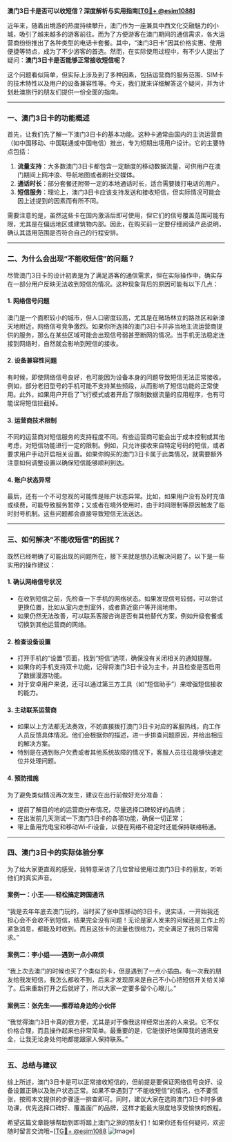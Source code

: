 **澳门3日卡是否可以收短信？深度解析与实用指南[[TG💪+ @esim1088](https://t.me/s/esim1088)]**

近年来，随着出境游的热度持续攀升，澳门作为一座兼具中西文化交融魅力的小城，吸引了越来越多的游客前往。而为了方便游客在澳门期间的通信需求，各大运营商纷纷推出了各种类型的电话卡套餐。其中，“澳门3日卡”因其价格实惠、使用便捷等特点，成为了不少游客的首选。然而，在实际使用过程中，有不少人提出了疑问：**澳门3日卡是否能够正常接收短信呢？**

这个问题看似简单，但实际上涉及到了多种因素，包括运营商的服务范围、SIM卡的技术特性以及用户的设备兼容性等。今天，我们就来详细解答这个疑问，并为计划赴澳旅行的朋友们提供一份全面的指南。

---

### **一、澳门3日卡的功能概述**

首先，让我们先了解一下澳门3日卡的基本功能。这种卡通常由国内的主流运营商（如中国移动、中国联通或中国电信）推出，专为短期出境用户设计。它的主要特点包括：

1. **流量支持**：大多数澳门3日卡都包含一定额度的移动数据流量，可供用户在澳门期间上网冲浪、导航地图或者刷社交媒体。
2. **通话时长**：部分套餐还附带一定的本地通话时长，适合需要拨打电话的用户。
3. **短信服务**：理论上，澳门3日卡应该支持发送和接收短信，但实际情况可能会因上述提到的因素而有所不同。

需要注意的是，虽然这些卡在国内激活后即可使用，但它们的信号覆盖范围可能有限，尤其是在偏远地区或建筑物内部。因此，在购买前一定要仔细阅读产品说明，确认其适用范围是否符合自己的行程安排。

---

### **二、为什么会出现“不能收短信”的问题？**

尽管澳门3日卡的设计初衷是为了满足游客的通信需求，但在实际操作中，确实存在一部分用户反映无法收到短信的情况。这种现象背后的原因可能有以下几点：

#### **1. 网络信号问题**
澳门是一个面积较小的城市，但人口密度较高，尤其是在赌场林立的路氹区和新濠天地附近，网络信号竞争激烈。如果你所选择的澳门3日卡并非当地主流运营商提供的服务，那么在某些区域可能会出现信号弱甚至断网的情况。当手机无法稳定连接到网络时，自然就会影响到短信的接收。

#### **2. 设备兼容性问题**
有时候，即使网络信号良好，也可能因为设备本身的问题导致短信无法正常接收。例如，部分老旧型号的手机可能不支持某些频段，从而影响了短信功能的正常使用。此外，如果用户开启了飞行模式或者开启了限制数据流量的应用程序，也有可能误将短信拦截掉。

#### **3. 运营商技术限制**
不同的运营商对短信服务的支持程度不同。有些运营商可能会出于成本控制或其他考虑，对短信功能进行一定的限制。例如，只允许接收来自特定号码的短信，或者要求用户手动开启相关设置。如果你购买的澳门3日卡属于此类情况，就需要额外注意如何调整设置以确保短信能够顺利到达。

#### **4. 账户状态异常**
最后，还有一个不可忽视的可能性是账户状态异常。比如，如果用户没有及时充值或续费，可能导致服务暂停；又或者在境外使用时，由于时间限制等原因触发了临时封号机制。这些问题都会直接导致短信无法送达。

---

### **三、如何解决“不能收短信”的困扰？**

既然已经明确了可能出现的问题所在，接下来就是想办法解决问题了。以下是一些实用的操作建议：

#### **1. 确认网络信号状况**
- 在收到短信之前，先检查一下手机的网络状态。如果发现信号较弱，可以尝试更换位置，比如从室内走到室外，或者靠近窗户等开阔地带。
- 如果仍然无法改善，可以联系客服咨询是否有其他替代方案，例如升级套餐或切换到其他运营商的网络。

#### **2. 检查设备设置**
- 打开手机的“设置”页面，找到“短信”选项，确保没有关闭相关的通知提醒。
- 如果你的手机支持双卡功能，记得将澳门3日卡设为主卡，并且检查是否启用了数据漫游功能。
- 对于安卓用户来说，还可以通过第三方工具（如“短信助手”）来增强短信接收的能力。

#### **3. 主动联系运营商**
- 如果以上方法都无法奏效，不妨直接拨打澳门3日卡对应的客服热线，向工作人员反馈具体情况。他们会根据你的描述，进一步排查问题原因，并给出相应的解决方案。
- 特别是在遇到账户欠费或者其他系统故障的情况下，客服人员往往能够快速定位并处理问题。

#### **4. 预防措施**
为了避免类似情况再次发生，建议在出行前做好充分准备：
- 提前了解目的地的运营商分布情况，尽量选择口碑较好的品牌；
- 在出发前几天测试一下澳门3日卡的各项功能，确保一切正常；
- 带上备用充电宝和移动Wi-Fi设备，以便在网络不稳定时还能保持联络畅通。

---

### **四、澳门3日卡的实际体验分享**

为了给大家更直观的感受，我特意采访了几位曾经使用过澳门3日卡的朋友，听听他们的真实声音。

#### **案例一：小王——轻松搞定跨国通讯**
“我是去年年底去澳门玩的，当时买了张中国移动的3日卡。说实话，一开始我还担心会不会收不到短信，结果完全没有问题！无论是家人发来的问候还是工作上的紧急消息，都能及时收到。而且这张卡的流量也很给力，完全满足了我的日常需求。”

#### **案例二：李小姐——遇到一点小麻烦**
“我上次去澳门的时候也买了个类似的卡，但是遇到了一点小插曲。有一次我的朋友给我发短信，我怎么都收不到，后来才发现原来是自己不小心把短信开关给关掉了。后来重新打开之后就好了，所以大家一定要多留个心眼儿。”

#### **案例三：张先生——推荐给身边的小伙伴**
“我觉得澳门3日卡真的很方便，尤其是对于像我这样经常出差的人来说。它不仅价格合理，而且操作起来也非常简单。最重要的是，它能很好地保障我的通讯安全，让我无论身处何地都能跟家人保持联系。”

---

### **五、总结与建议**

综上所述，澳门3日卡是可以正常接收短信的，但前提是要保证网络信号良好、设备设置正确以及账户状态正常。如果不幸遇到了“不能收短信”的情况，也不要慌张，按照本文提供的步骤逐一排查即可。同时，建议大家在选购澳门3日卡时多做功课，优先选择口碑好、覆盖面广的品牌，这样才能最大限度地享受愉快的旅程。

希望这篇文章能够帮助到即将踏上澳门之旅的朋友们！如果你还有任何疑问，欢迎随时留言交流哦~[[TG💪+ @esim1088](https://t.me/s/esim1088) ![Image](https://i.postimg.cc/4NQfJmqS/Snipaste-2025-05-13-00-14-12.png)]